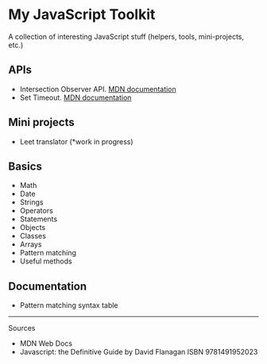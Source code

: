 # My JavaScript Toolkit

A collection of interesting JavaScript stuff (helpers, tools, mini-projects, etc.)

## APIs

- Intersection Observer API. [MDN documentation](https://developer.mozilla.org/en-US/docs/Web/API/Intersection_Observer_API)
- Set Timeout. [MDN documentation](https://developer.mozilla.org/en-US/docs/Web/API/setTimeout)

## Mini projects

- Leet translator (*work in progress)

## Basics

- Math
- Date
- Strings
- Operators
- Statements
- Objects
- Classes
- Arrays
- Pattern matching
- Useful methods

## Documentation

- Pattern matching syntax table

----

Sources

- MDN Web Docs
- Javascript: the Definitive Guide by David Flanagan ISBN 9781491952023 
